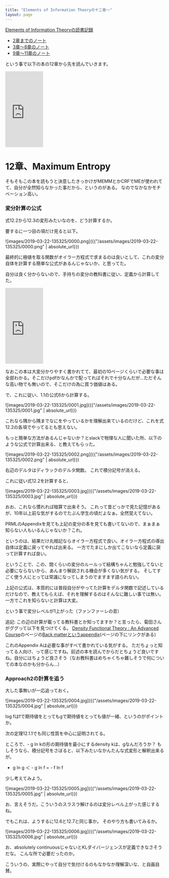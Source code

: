 ```yaml
---
title: "Elements of Information Theoryの十二章〜"
layout: page	
---
```


[Elements of Information Theoryの読書記録](https://karino2.github.io/2019/02/10/143600.html)

- [2章までのノート](https://karino2.github.io/2019/01/31/115955.html)
- [3章〜8章のノート](https://karino2.github.io/2019/02/10/144121.html)
- [9章〜11章のノート](https://karino2.github.io/2019/03/07/114649.html)

という事で以下の本の12章から先を読んでいきます。

<iframe style="width:120px;height:240px;" marginwidth="0" marginheight="0" scrolling="no" frameborder="0" src="https://rcm-fe.amazon-adsystem.com/e/cm?ref=qf_sp_asin_til&t=karino203-22&m=amazon&o=9&p=8&l=as1&IS1=1&detail=1&asins=B00HLG9ISQ&bc1=ffffff&lt1=_top&fc1=333333&lc1=0066c0&bg1=ffffff&f=ifr"> </iframe>

# 12章、Maximum Entropy

そもそもこの本を読もうと決意したきっかけがMEMMとかCRFでMEが使われてて、自分が全然知らなかった事だから、というのがある。
なのでなかなかモチベーション高い。

### 変分計算の公式

式12.2から12.3の変形みたいなのを、どう計算するか。

要するに一つ目の項だけ見ると以下。

![images/2019-03-22-135325/0000.png]({{"/assets/images/2019-03-22-135325/0000.png" | absolute_url}})

最終的に極値を取る関数がオイラー方程式で求まるのは良いとして、これの変分自体を計算する簡単な公式があるんじゃないか、と思ってた。

自分は良く分からないので、手持ちの変分の教科書に従い、定義から計算してた。

<iframe style="width:120px;height:240px;" marginwidth="0" marginheight="0" scrolling="no" frameborder="0" src="https://rcm-fe.amazon-adsystem.com/e/cm?ref=qf_sp_asin_til&t=karino203-22&m=amazon&o=9&p=8&l=as1&IS1=1&detail=1&asins=B00JKIJKAE&bc1=ffffff&lt1=_top&fc1=333333&lc1=0066c0&bg1=ffffff&f=ifr"> </iframe>

なおこの本は大変分かりやすく書かれてて、最初の10ページくらいで必要な事は全部わかる。そこだけpdfかなんかで配ってればそれで十分なんだが…ただそんな高い物でも無いので、そこだけの為に買う価値はある。

で、これに従い、1.1の公式6から計算する。

![images/2019-03-22-135325/0001.jpg]({{"/assets/images/2019-03-22-135325/0001.jpg" | absolute_url}})

これなら隅から隅までなにをやっているかを理解出来ているのだけど、これを式12.2の各項でやってるとも思えない。

もっと簡単な方法があるんじゃないか？とslackで物理な人に聞いた所、以下のような公式で計算出来る、と教えてもらった。

![images/2019-03-22-135325/0002.png]({{"/assets/images/2019-03-22-135325/0002.png" | absolute_url}})

右辺のデルタはディラックのデルタ関数。
これで積分記号が消える。

これに従い式12.2を計算すると、

![images/2019-03-22-135325/0003.jpg]({{"/assets/images/2019-03-22-135325/0003.jpg" | absolute_url}})

おお、これなら慣れれば暗算で出来そう。
これって昔どっかで見た記憶があるが、10年以上前な気がするのでたぶん学生の頃だよなぁ。全然覚えてない。

PRMLのAppendixを見ても上記の変分の本を見ても書いてないので、まぁまぁ知らない人もいるんじゃないか？これ。

というのは、結果だけ丸暗記ならオイラー方程式で良い。オイラー方程式の導出自体は定義に戻ってやれば出来る。
一方でたまにしか出てこないなら定義に戻って計算すれば良い。

ということで、この、間くらいの変分のルールって結構ちゃんと勉強してないと必要にならないから、あんまり解説される機会が多くない気がする。
そしてすごく使う人にとっては常識になってしまうのでますます語られない。

上記の公式は、本質的には普段自分がやってた計算をデルタ関数で記述しているだけなので、教えてもらえば、それを理解するのはそんなに難しい事では無い。一方でこれを知らないと計算は大変。

という事で変分レベルが1上がった（ファンファーレの音）

追記: この辺の計算が載ってる教科書とか知ってますか？と言ったら、菊田さんがググって以下を見つけてくる。
[Density Functional Theory : An Advanced Course](https://cds.cern.ch/record/1383342)のページの[Back matterというappendix](https://cds.cern.ch/record/1383342/files/978-3-642-14090-7_BookBackMatter.pdf)(ページの下にリンクがある)

これのAppendix Aは必要な事がすべて書かれている気がする。
ただちょっと知ってる人向け、って感じですね。前述の本を読んでからだとちょうど良いですね。自分にはちょうど良さそう（なお教科書はめちゃくちゃ難しそうで何についての本なのかも分からん…）

### Approach2の計算を追う

大した事無いが一応追っておく。

![images/2019-03-22-135325/0004.jpg]({{"/assets/images/2019-03-22-135325/0004.jpg" | absolute_url}})

log fはfで期待値をとってもgで期待値をとっても値が一緒、というのがポイントか。

次の定理12.1.1でも同じ性質を中心に証明されてる。

ところで、- g ln kの形の期待値を最小にするdensity kは、gなんだろうか？
もしそうなら、積分記号をさぼると、以下みたいなかんたんな式変形と解釈出来るが。

- g ln g ＜ - g ln f = - f ln f

少し考えてみよう。

![images/2019-03-22-135325/0005.jpg]({{"/assets/images/2019-03-22-135325/0005.jpg" | absolute_url}})

お、言えそうだ。こういうのスラスラ解けるのは変分レベル上がった感じするね。

でもこれは、ようするに12.6と12.7と同じ事か。
そのやり方も書いてみるか。

![images/2019-03-22-135325/0006.jpg]({{"/assets/images/2019-03-22-135325/0006.jpg" | absolute_url}})

お、absolutely continuousじゃないとKLダイバージェンスが定義できなさそうだな。
こんな所で必要だったのか。

こういうの、実際にやって自分で気付けるのもなかなか理解深いな、と自画自賛。

